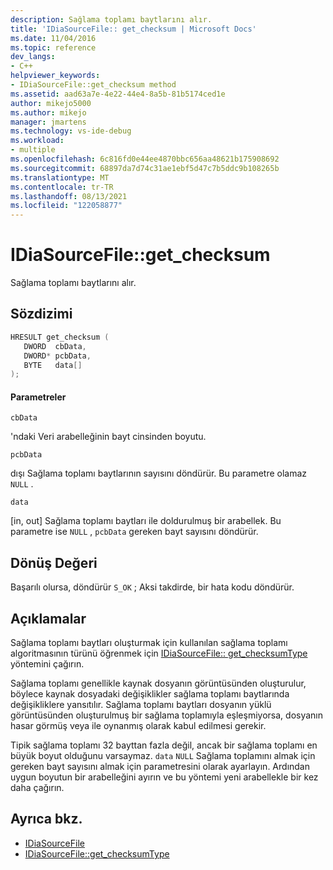 ```yaml
---
description: Sağlama toplamı baytlarını alır.
title: 'IDiaSourceFile:: get_checksum | Microsoft Docs'
ms.date: 11/04/2016
ms.topic: reference
dev_langs:
- C++
helpviewer_keywords:
- IDiaSourceFile::get_checksum method
ms.assetid: aad63a7e-4e22-44e4-8a5b-81b5174ced1e
author: mikejo5000
ms.author: mikejo
manager: jmartens
ms.technology: vs-ide-debug
ms.workload:
- multiple
ms.openlocfilehash: 6c816fd0e44ee4870bbc656aa48621b175908692
ms.sourcegitcommit: 68897da7d74c31ae1ebf5d47c7b5ddc9b108265b
ms.translationtype: MT
ms.contentlocale: tr-TR
ms.lasthandoff: 08/13/2021
ms.locfileid: "122058877"
---
```

# <a name="idiasourcefileget_checksum"></a>IDiaSourceFile::get_checksum
Sağlama toplamı baytlarını alır.

## <a name="syntax"></a>Sözdizimi

```C++
HRESULT get_checksum ( 
   DWORD  cbData,
   DWORD* pcbData,
   BYTE   data[]
);
```

#### <a name="parameters"></a>Parametreler
 `cbData`

'ndaki Veri arabelleğinin bayt cinsinden boyutu.

 `pcbData`

dışı Sağlama toplamı baytlarının sayısını döndürür. Bu parametre olamaz `NULL` .

 `data`

[in, out] Sağlama toplamı baytları ile doldurulmuş bir arabellek. Bu parametre ise `NULL` , `pcbData` gereken bayt sayısını döndürür.

## <a name="return-value"></a>Dönüş Değeri
 Başarılı olursa, döndürür `S_OK` ; Aksi takdirde, bir hata kodu döndürür.

## <a name="remarks"></a>Açıklamalar
 Sağlama toplamı baytları oluşturmak için kullanılan sağlama toplamı algoritmasının türünü öğrenmek için [IDiaSourceFile:: get_checksumType](../../debugger/debug-interface-access/idiasourcefile-get-checksumtype.md) yöntemini çağırın.

 Sağlama toplamı genellikle kaynak dosyanın görüntüsünden oluşturulur, böylece kaynak dosyadaki değişiklikler sağlama toplamı baytlarında değişikliklere yansıtılır. Sağlama toplamı baytları dosyanın yüklü görüntüsünden oluşturulmuş bir sağlama toplamıyla eşleşmiyorsa, dosyanın hasar görmüş veya ile oynanmış olarak kabul edilmesi gerekir.

 Tipik sağlama toplamı 32 bayttan fazla değil, ancak bir sağlama toplamı en büyük boyut olduğunu varsaymaz. `data` `NULL` Sağlama toplamını almak için gereken bayt sayısını almak için parametresini olarak ayarlayın. Ardından uygun boyutun bir arabelleğini ayırın ve bu yöntemi yeni arabellekle bir kez daha çağırın.

## <a name="see-also"></a>Ayrıca bkz.
- [IDiaSourceFile](../../debugger/debug-interface-access/idiasourcefile.md)
- [IDiaSourceFile::get_checksumType](../../debugger/debug-interface-access/idiasourcefile-get-checksumtype.md)
